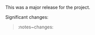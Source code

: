This was a major release for the project.

Significant changes:
<blockquote markdown="block">
:notes~changes:
</blockquote>
